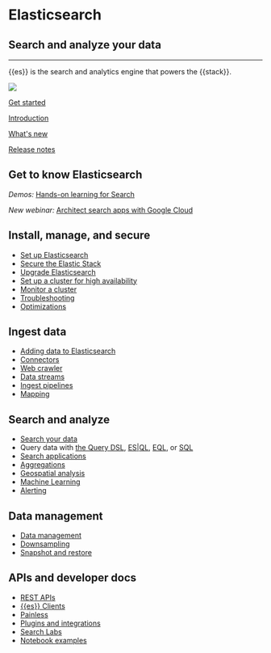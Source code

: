 # Elasticsearch

## Search and analyze your data

-------------------------------

{{es}} is the search and analytics engine that powers the {{stack}}.

![](https://images.contentstack.io/v3/assets/bltefdd0b53724fa2ce/bltb8eb1c8cf2e7309e/636925fb7457f32a10457f6d/elasticsearch.png)

[Get started](https://www.elastic.co/docs/get-started)

[Introduction](https://www.elastic.co/docs/get-started)

[What's new](https://www.elastic.co/docs/release-notes/elasticsearch)

[Release notes](https://www.elastic.co/docs/release-notes/elasticsearch)

## Get to know Elasticsearch

_Demos:_ [Hands-on learning for Search](https://www.elastic.co/demo-gallery?solutions=search&features=null&type=hands-on-learning)

_New webinar:_ [Architect search apps with Google Cloud](https://www.elastic.co/virtual-events/architecting-search-apps-on-google-cloud)

## Install, manage, and secure

* [Set up Elasticsearch](docs-content://deploy-manage/deploy/self-managed/installing-elasticsearch.md)
* [Secure the Elastic Stack](docs-content://deploy-manage/security.md)
* [Upgrade Elasticsearch](docs-content://deploy-manage/upgrade/deployment-or-cluster.md)
* [Set up a cluster for high availability](docs-content://deploy-manage/tools.md)
* [Monitor a cluster](docs-content://deploy-manage/monitor/cloud-health-perf.md)
* [Troubleshooting](docs-content://troubleshoot/elasticsearch.md)
* [Optimizations](docs-content://deploy-manage/production-guidance/optimize-performance.md)

## Ingest data

* [Adding data to Elasticsearch](docs-content://manage-data/ingest.md)
* [Connectors](https://www.elastic.co/docs/reference/search-connectors)
* [Web crawler](https://www.elastic.co/search-labs/blog/elastic-open-crawler-release)
* [Data streams](docs-content://manage-data/data-store/data-streams.md)
* [Ingest pipelines](docs-content://manage-data/ingest/transform-enrich/ingest-pipelines.md)
* [Mapping](docs-content://manage-data/data-store/mapping.md)

## Search and analyze

* [Search your data](docs-content://solutions/search/querying-for-search.md)
* Query data with [the Query DSL](docs-content://explore-analyze/query-filter/languages/querydsl.md), [ES|QL](docs-content://explore-analyze/query-filter/languages/esql.md), [EQL](docs-content://explore-analyze/query-filter/languages/eql.md), or [SQL](docs-content://explore-analyze/query-filter/languages/sql.md)
* [Search applications](docs-content://solutions/search/search-applications.md)
* [Aggregations](docs-content://explore-analyze/query-filter/aggregations.md)
* [Geospatial analysis](docs-content://explore-analyze/geospatial-analysis.md)
* [Machine Learning](docs-content://explore-analyze/machine-learning.md)
* [Alerting](docs-content://explore-analyze/alerts-cases.md)

## Data management

* [Data management](docs-content://manage-data/lifecycle.md)
* [Downsampling](docs-content://manage-data/lifecycle)
* [Snapshot and restore](docs-content://deploy-manage/tools/snapshot-and-restore)

## APIs and developer docs

* [REST APIs](https://www.elastic.co/docs/reference/elasticsearch/rest-apis)
* [{{es}} Clients](https://www.elastic.co/docs/reference/elasticsearch-clients)
* [Painless](https://www.elastic.co/docs/reference/scripting-languages/painless/painless)
* [Plugins and integrations](https://www.elastic.co/docs/reference/elasticsearch/plugins)
* [Search Labs](https://www.elastic.co/search-labs)
* [Notebook examples](https://www.elastic.co/search-labs/tutorials/examples)